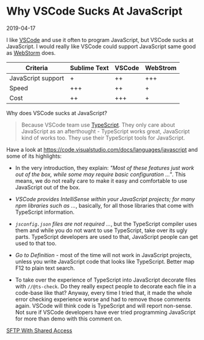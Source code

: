 # Why VSCode Sucks At JavaScript

2019-04-17

<!--- tags: javascript -->

I like [VSCode](https://code.visualstudio.com) and use it often to program JavaScript, but VSCode sucks at JavaScript. I would really like VSCode could support JavaScript same good as [WebStorm](https://www.jetbrains.com/webstorm/) does.

| Criteria |Sublime Text|VSCode|WebStrom|
|----------|-------|--------|------|
|<span class="text-muted">JavaScript support</span>|<span class="text-danger">+</span>|<span class="text-warning">++</span>|<span class="text-success">+++</span>|
|<span class="text-muted">Speed</span>|<span class="text-success">+++</span>|<span class="text-warning">++</span>|<span class="text-danger">+</span>|
|<span class="text-muted">Cost</span>|<span class="text-warning">++</span>|<span class="text-success">+++</span>|<span class="text-danger">+</span>|

Why does VSCode sucks at JavaScript? 

> Because VSCode team use [TypeScript](https://www.typescriptlang.org/). They only care about JavaScript as an afterthought - TypeScript works great, JavaScript kind of works too. They use their TypeScript tools for JavaScript.

Have a look at https://code.visualstudio.com/docs/languages/javascript and some of its highlights:

* In the very introduction, they explain: *"Most of these features just work out of the box, while some may require basic configuration ..."*. This means, we do not really care to make it easy and comfortable to use JavaScript out of the box.

* *VSCode provides IntelliSense within your JavaScript projects; for many npm libraries such as ...*, basically, for all those libraries that come with TypeScript information.

* *`jsconfig.json` files are not required ...*, but the TypeScript compiler uses them and while you do not want to use TypeScript, take over its ugly parts. TypeScript developers are used to that, JavaScript people can get used to that too.

* *Go to Definition* - most of the time will not work in JavaScript projects, unless you write JavaScript code that looks like TypeScript. Better map F12 to plain text search.

* To take over the experience of TypeScript into JavaScript decorate files with `//@ts-check`. Do they really expect people to decorate each file in a code-base like that? Anyway, every time I tried that, it made the whole error checking experience worse and had to remove those comments again. VSCode will think code is TypeScript and will report non-sense. Not sure if VSCode developers have ever tried programming JavaScript for more than demo with this comment on.

<ins class='nfooter'><a rel='next' id='fnext' href='#blog/2019/2019-04-16-SFTP-With-Shared-Access.md'>SFTP With Shared Access</a></ins>
